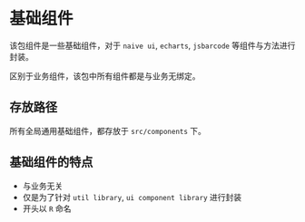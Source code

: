 # 基础组件

该包组件是一些基础组件，对于 `naive ui`, `echarts`, `jsbarcode` 等组件与方法进行封装。

区别于业务组件，该包中所有组件都是与业务无绑定。

## 存放路径

所有全局通用基础组件，都存放于 `src/components` 下。

## 基础组件的特点

- 与业务无关
- 仅是为了针对 `util library`, `ui component library` 进行封装
- 开头以 `R` 命名
